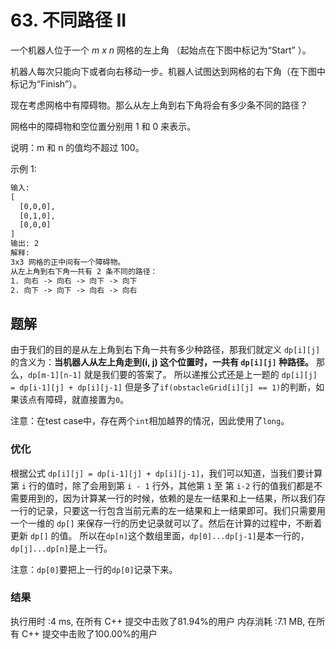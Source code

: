 # 63. 不同路径 II

一个机器人位于一个 *m x n* 网格的左上角 （起始点在下图中标记为“Start” ）。

机器人每次只能向下或者向右移动一步。机器人试图达到网格的右下角（在下图中标记为“Finish”）。

现在考虑网格中有障碍物。那么从左上角到右下角将会有多少条不同的路径？

网格中的障碍物和空位置分别用 1 和 0 来表示。

说明：m 和 n 的值均不超过 100。

示例 1:

```txt
输入:
[
  [0,0,0],
  [0,1,0],
  [0,0,0]
]
输出: 2
解释:
3x3 网格的正中间有一个障碍物。
从左上角到右下角一共有 2 条不同的路径：
1. 向右 -> 向右 -> 向下 -> 向下
2. 向下 -> 向下 -> 向右 -> 向右

```

## 题解

由于我们的目的是从左上角到右下角一共有多少种路径，那我们就定义 `dp[i][j]`的含义为：**当机器人从左上角走到(i, j) 这个位置时，一共有 `dp[i][j]` 种路径。** 那么，`dp[m-1][n-1]` 就是我们要的答案了。
所以递推公式还是上一题的
`dp[i][j] = dp[i-1][j] + dp[i][j-1]`
但是多了`if(obstacleGrid[i][j] == 1)`的判断，如果该点有障碍，就直接置为`0`。

注意：在test case中，存在两个`int`相加越界的情况，因此使用了`long`。

### 优化

根据公式 `dp[i][j] = dp[i-1][j] + dp[i][j-1]`，我们可以知道，当我们要计算第 `i` 行的值时，除了会用到第 `i - 1` 行外，其他第 `1` 至 第 `i-2` 行的值我们都是不需要用到的，因为计算某一行的时候，依赖的是左一结果和上一结果，所以我们存一行的记录，只要这一行包含当前元素的左一结果和上一结果即可。我们只需要用一个一维的 `dp[]` 来保存一行的历史记录就可以了。然后在计算的过程中，不断着更新 `dp[]` 的值。
所以在`dp[n]`这个数组里面，`dp[0]...dp[j-1]`是本一行的，`dp[j]...dp[n]`是上一行。

注意：`dp[0]`要把上一行的`dp[0]`记录下来。

### 结果

执行用时 :4 ms, 在所有 C++ 提交中击败了81.94%的用户
内存消耗 :7.1 MB, 在所有 C++ 提交中击败了100.00%的用户

